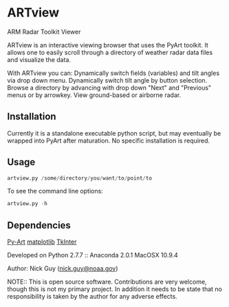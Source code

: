 ARTview
=======

ARM Radar Toolkit Viewer

ARTview is an interactive viewing browser that uses the PyArt toolkit.  It allows one to easily scroll through a directory of weather radar data files and visualize the data.  

With ARTview you can:
  Dynamically switch fields (variables) and tilt angles via drop down menu.
  Dynamically switch tilt angle by button selection.
  Browse a directory by advancing with drop down "Next" and "Previous" menus or by arrowkey.
  View ground-based or airborne radar.
  
## Installation
Currently it is a standalone executable python script, but may eventually be wrapped into PyArt after maturation.
No specific installation is required.

## Usage
```python
artview.py /some/directory/you/want/to/point/to
```
To see the command line options:
```python
artview.py -h
```

## Dependencies
[Py-Art](https://github.com/ARM-DOE/pyart)
[matplotlib](http://matplotlib.org)
[TkInter](https://wiki.python.org/moin/TkInter)

Developed on Python 2.7.7 :: Anaconda 2.0.1 
MacOSX 10.9.4

Author: Nick Guy (nick.guy@noaa.gov)

NOTE:: This is open source software.  Contributions are very welcome, though this is not my primary project.  In addition it needs to be state that no responsibility is taken by the author for any adverse effects.
